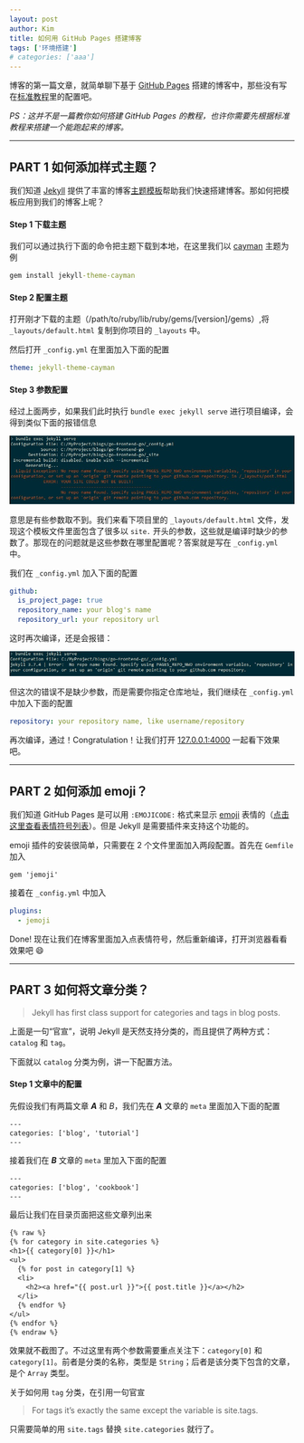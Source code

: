 ```yaml
---
layout: post
author: Kim
title: 如何用 GitHub Pages 搭建博客
tags: ['环境搭建']
# categories: ['aaa']
---
```


博客的第一篇文章，就简单聊下基于 [GitHub Pages](https://pages.github.com/) 搭建的博客中，那些没有写在[标准教程](https://help.github.com/articles/setting-up-your-github-pages-site-locally-with-jekyll/)里的配置吧。

_PS：这并不是一篇教你如何搭建 GitHub Pages 的教程，也许你需要先根据标准教程来搭建一个能跑起来的博客。_

---

## PART 1 如何添加样式主题？

我们知道 [Jekyll](https://jekyllrb.com/) 提供了丰富的博客[主题模板](https://rubygems.org/search?utf8=%E2%9C%93&query=jekyll-theme)帮助我们快速搭建博客。那如何把模板应用到我们的博客上呢？

#### Step 1 下载主题

我们可以通过执行下面的命令把主题下载到本地，在这里我们以 [cayman](https://rubygems.org/gems/jekyll-theme-cayman) 主题为例

```cmd
gem install jekyll-theme-cayman
```

#### Step 2 配置主题

打开刚才下载的主题（/path/to/ruby/lib/ruby/gems/[version]/gems）,将 `_layouts/default.html` 复制到你项目的 `_layouts` 中。

然后打开 `_config.yml` 在里面加入下面的配置

```yml
theme: jekyll-theme-cayman
```

#### Step 3 参数配置

经过上面两步，如果我们此时执行 `bundle exec jekyll serve` 进行项目编译，会得到类似下面的报错信息

![编译失败](/images/2018-12-08-01/01.jpg)

意思是有些参数取不到。我们来看下项目里的 `_layouts/default.html` 文件，发现这个模板文件里面包含了很多以 `site.` 开头的参数，这些就是编译时缺少的参数了。那现在的问题就是这些参数在哪里配置呢？答案就是写在 `_config.yml` 中。

我们在 `_config.yml` 加入下面的配置

```yml
github:
  is_project_page: true
  repository_name: your blog's name
  repository_url: your repository url
```

这时再次编译，还是会报错：

![编译失败](/images/2018-12-08-01/02.jpg)

但这次的错误不是缺少参数，而是需要你指定仓库地址，我们继续在 `_config.yml` 中加入下面的配置

```yml
repository: your repository name, like username/repository
```

再次编译，通过！Congratulation！让我们打开 [127.0.0.1:4000](127.0.0.1:4000) 一起看下效果吧。

---

## PART 2 如何添加 emoji？

我们知道 GitHub Pages 是可以用 `:EMOJICODE:` 格式来显示 [emoji](https://zh.wikipedia.org/wiki/%E8%A1%A8%E6%83%85%E5%9B%BE%E6%A0%87) 表情的（[点击这里查看表情符号列表](https://github.com/ikatyang/emoji-cheat-sheet/blob/master/README.md)）。但是 Jekyll 是需要插件来支持这个功能的。

emoji 插件的安装很简单，只需要在 2 个文件里面加入两段配置。首先在 `Gemfile` 加入

```gemfile
gem 'jemoji'
```

接着在 `_config.yml` 中加入

```yml
plugins:
  - jemoji
```

Done! 现在让我们在博客里面加入点表情符号，然后重新编译，打开浏览器看看效果吧 :smile:

---

## PART 3 如何将文章分类？

> Jekyll has first class support for categories and tags in blog posts.

上面是一句“官宣”，说明 Jekyll 是天然支持分类的，而且提供了两种方式：`catalog` 和 `tag`。

下面就以 `catalog` 分类为例，讲一下配置方法。

#### Step 1 文章中的配置

先假设我们有两篇文章 **_A_** 和 _B_，我们先在 **_A_** 文章的 `meta` 里面加入下面的配置

```jekyll
---
categories: ['blog', 'tutorial']
---
```

接着我们在 **_B_** 文章的 `meta` 里加入下面的配置

```jekyll
---
categories: ['blog', 'cookbook']
---
```

最后让我们在目录页面把这些文章列出来

```
{% raw %}
{% for category in site.categories %}
<h1>{{ category[0] }}</h1>
<ul>
  {% for post in category[1] %}
  <li>
    <h2><a href="{{ post.url }}">{{ post.title }}</a></h2>
  </li>
  {% endfor %}
</ul>
{% endfor %}
{% endraw %}
```

效果就不截图了。不过这里有两个参数需要重点关注下：`category[0]` 和 `category[1]`。前者是分类的名称，类型是 `String`；后者是该分类下包含的文章，是个 `Array` 类型。

关于如何用 `tag` 分类，在引用一句官宣

> For tags it’s exactly the same except the variable is site.tags.

只需要简单的用 `site.tags` 替换 `site.categories` 就行了。
